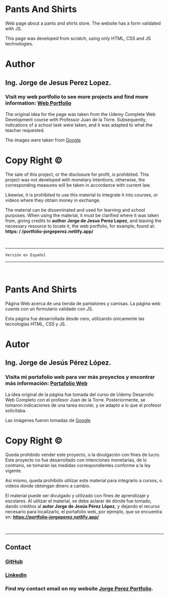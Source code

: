 # Pants And Shirts

Web page about a pants and shirts store. The website has a form validated with JS.

This page was developed from scratch, using only HTML, CSS and JS technologies.

# Author

## Ing. Jorge de Jesus Perez Lopez.

### Visit my web portfolio to see more projects and find more information: [Web Portfolio](https://portfolio-jorgeperez.netlify.app/)

The original idea for the page was taken from the Udemy Complete Web Development course with Professor Juan de la Torre.
Subsequently, indications of a school task were taken, and it was adapted to what the teacher requested.

The images were taken from [Google](https://google.com)

# Copy Right &copy;

The sale of this project, or the disclosure for profit, is prohibited. This project was not developed with monetary intentions, otherwise, the corresponding measures will be taken in accordance with current law.

Likewise, it is prohibited to use this material to integrate it into courses, or videos where they obtain money in exchange.

The material can be disseminated and used for learning and school purposes.
When using the material, it must be clarified where it was taken from, giving credits to **author Jorge de Jesus Perez Lopez**, and leaving the necessary resource to locate it, the web portfolio, for example, found at: **https: / /portfolio-jorgeperez.netlify.app/**

<br/>

---

`Versión en Español`

---

<br/>

# Pants And Shirts

Página Web acerca de una tienda de pantalones y camisas. La página web cuenta con un formulario validado con JS.

Esta página fue desarrollada desde cero, utilizando únicamente las tecnologías HTML, CSS y JS.

# Autor

## Ing. Jorge de Jesús Pérez López.

### Visita mi portafolio web para ver más proyectos y encontrar más información: [Portafolio Web](https://portfolio-jorgeperez.netlify.app/)

La idea original de la página fue tomada del curso de Udemy Desarrollo Web Completo con el profesor Juan de la Torre.
Posteriormente, se tomaron indicaciones de una tarea escolar, y se adaptó a lo que el profesor solicitaba.

Las imágenes fueron tomadas de [Google](https://google.com)

# Copy Right &copy;

Queda prohibido vender este proyecto, o la divulgación con fines de lucro. Este proyecto no fue desarrollado con intenciones monetarias, de lo contrario, se tomarán las medidas correspondientes conforme a la ley vigente.

Así mismo, queda prohibido utilizar este material para integrarlo a cursos, o videos donde obtengan dinero a cambio.

El material puede ser divulgado y utilizado con fines de aprendizaje y escolares.
Al utilizar el material, se debe aclarar de dónde fue tomado, dando créditos al **autor Jorge de Jesús Pérez López**, y dejando el recurso necesario para localizarlo, el portafolio web, por ejemplo, que se encuentra en: **https://portfolio-jorgeperez.netlify.app/**

<br/>

---

## Contact

### [GitHub](https://github.com/jodeperezlo)

### [LinkedIn](https://www.linkedin.com/in/jorge-de-jes%C3%BAs-p%C3%A9rez-l%C3%B3pez-140343216/)

### Find my contact email on my website [Jorge Perez Portfolio](https://portfolio-jorgeperez.netlify.app/).
